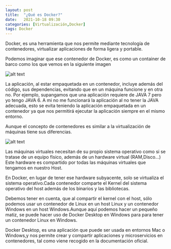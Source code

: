 ```yaml
---
layout: post
title:  "¿Qué es Docker?"
date:   2021-10-18 09:30
categories: [Virtualización,Docker]
tags: Docker
---
```

Docker, es una herramienta que nos permite mediante tecnología de contenedores, virtualizar aplicaciones de forma ligera y portable. 

Podemos imaginar que ese contenedor de Docker, es como un container de barco como los que vemos en la siguiente imagen

<img src="https://javi-rod.github.io/assets/images/containers.jpg" alt="alt text" />

La aplicación, al estar empaquetada en un contenedor, incluye además del código, sus dependencias, evitando que en un máquina funcione y en otra no. Por ejemplo, supangamos que una aplicación requiere de JAVA 7 pero yo tengo JAVA 6. A mi no me funcionará la aplicación al no tener la JAVA adecuada, esto se evita teniendo la aplicación empaquetada en un contenedor ya que nos permitirá ejecutar la aplicación siempre en el mismo entorno.

Aunque el concepto de contenedores es similar a la virtualización de máquinas tiene sus diferencias.

<img src="https://javi-rod.github.io/assets/images/Docker_VM.png" alt="alt text" />

Las máquinas virtuales necesitan de su propio sistema operativo como si se tratase de un equipo físico, además de un hardware virtual (RAM,Disco...) Este hardware es compartido por todas las máquinas virtuales que tengamos en nuestro Host.

En Docker, en lugar de tener ese hardware subyacente, solo se virtualiza el sistema operativo.Cada contenedor comparte el Kernel del sistema operativo del host además de los binarios y las bibliotecas.
 
Debemos tener en cuenta, que al compartir el kernel con el host, sólo podemos usar un contenedor de Linux en un host Linux y un contenedor Windows en un host Windows.Aunque aquí podemos hacer un pequeño matiz, se puede hacer uso de Docker Desktop en Windows para para tener un contenedor Linux en Windows. 

Docker Desktop, es una aplicación que puede ser usada en entornos Mac o Windows,y nos permite crear y compartir aplicaciones y microservicios en contenedores, tal como viene recogido en la documentación oficial.
